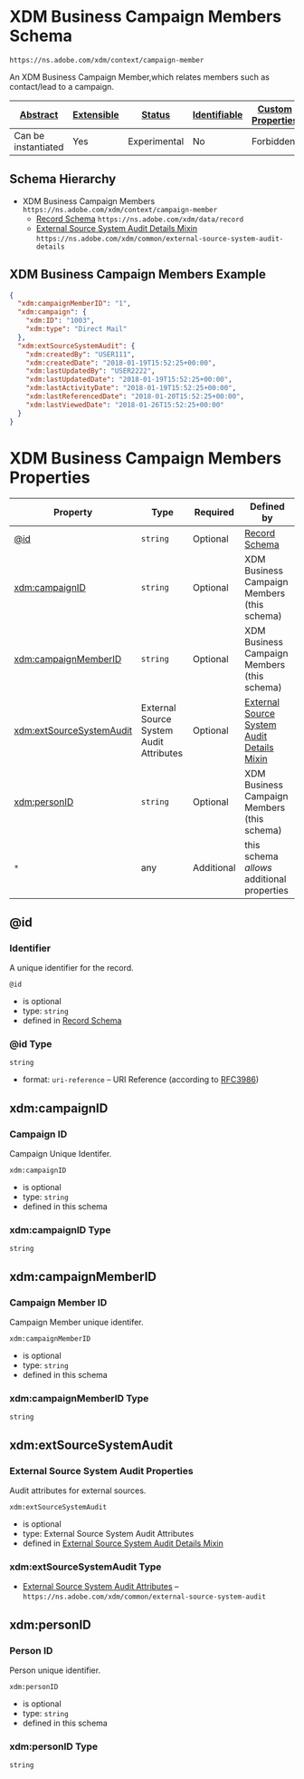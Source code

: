 
# XDM Business Campaign Members Schema

```
https://ns.adobe.com/xdm/context/campaign-member
```

An XDM Business Campaign Member,which relates members such as contact/lead to a campaign.

| [Abstract](../../abstract.md) | [Extensible](../../extensions.md) | [Status](../../status.md) | [Identifiable](../../id.md) | [Custom Properties](../../extensions.md) | [Additional Properties](../../extensions.md) | Defined In |
|-------------------------------|-----------------------------------|---------------------------|-----------------------------|------------------------------------------|----------------------------------------------|------------|
| Can be instantiated | Yes | Experimental | No | Forbidden | Permitted | [classes/campaign-member.schema.json](classes/campaign-member.schema.json) |
## Schema Hierarchy

* XDM Business Campaign Members `https://ns.adobe.com/xdm/context/campaign-member`
  * [Record Schema](../behaviors/record.schema.md) `https://ns.adobe.com/xdm/data/record`
  * [External Source System Audit Details Mixin](../fieldgroups/shared/external-source-system-audit-details.schema.md) `https://ns.adobe.com/xdm/common/external-source-system-audit-details`


## XDM Business Campaign Members Example
```json
{
  "xdm:campaignMemberID": "1",
  "xdm:campaign": {
    "xdm:ID": "1003",
    "xdm:type": "Direct Mail"
  },
  "xdm:extSourceSystemAudit": {
    "xdm:createdBy": "USER111",
    "xdm:createdDate": "2018-01-19T15:52:25+00:00",
    "xdm:lastUpdatedBy": "USER2222",
    "xdm:lastUpdatedDate": "2018-01-19T15:52:25+00:00",
    "xdm:lastActivityDate": "2018-01-19T15:52:25+00:00",
    "xdm:lastReferencedDate": "2018-01-20T15:52:25+00:00",
    "xdm:lastViewedDate": "2018-01-26T15:52:25+00:00"
  }
}
```

# XDM Business Campaign Members Properties

| Property | Type | Required | Defined by |
|----------|------|----------|------------|
| [@id](#id) | `string` | Optional | [Record Schema](../behaviors/record.schema.md#id) |
| [xdm:campaignID](#xdmcampaignid) | `string` | Optional | XDM Business Campaign Members (this schema) |
| [xdm:campaignMemberID](#xdmcampaignmemberid) | `string` | Optional | XDM Business Campaign Members (this schema) |
| [xdm:extSourceSystemAudit](#xdmextsourcesystemaudit) | External Source System Audit Attributes | Optional | [External Source System Audit Details Mixin](../fieldgroups/shared/external-source-system-audit-details.schema.md#xdmextsourcesystemaudit) |
| [xdm:personID](#xdmpersonid) | `string` | Optional | XDM Business Campaign Members (this schema) |
| `*` | any | Additional | this schema *allows* additional properties |

## @id
### Identifier

A unique identifier for the record.

`@id`
* is optional
* type: `string`
* defined in [Record Schema](../behaviors/record.schema.md#id)

### @id Type


`string`
* format: `uri-reference` – URI Reference (according to [RFC3986](https://tools.ietf.org/html/rfc3986))






## xdm:campaignID
### Campaign ID

Campaign Unique Identifer.

`xdm:campaignID`
* is optional
* type: `string`
* defined in this schema

### xdm:campaignID Type


`string`






## xdm:campaignMemberID
### Campaign Member ID

Campaign Member unique identifer.

`xdm:campaignMemberID`
* is optional
* type: `string`
* defined in this schema

### xdm:campaignMemberID Type


`string`






## xdm:extSourceSystemAudit
### External Source System Audit Properties

Audit attributes for external sources.

`xdm:extSourceSystemAudit`
* is optional
* type: External Source System Audit Attributes
* defined in [External Source System Audit Details Mixin](../fieldgroups/shared/external-source-system-audit-details.schema.md#xdmextsourcesystemaudit)

### xdm:extSourceSystemAudit Type


* [External Source System Audit Attributes](../datatypes/auditing/external-source-system-audit.schema.md) – `https://ns.adobe.com/xdm/common/external-source-system-audit`





## xdm:personID
### Person ID

Person unique identifier.

`xdm:personID`
* is optional
* type: `string`
* defined in this schema

### xdm:personID Type


`string`





